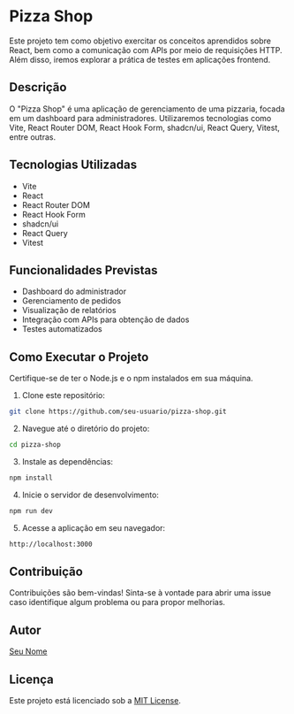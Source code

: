 # Pizza Shop

Este projeto tem como objetivo exercitar os conceitos aprendidos sobre React, bem como a comunicação com APIs por meio de requisições HTTP. Além disso, iremos explorar a prática de testes em aplicações frontend. 

## Descrição

O "Pizza Shop" é uma aplicação de gerenciamento de uma pizzaria, focada em um dashboard para administradores. Utilizaremos tecnologias como Vite, React Router DOM, React Hook Form, shadcn/ui, React Query, Vitest, entre outras.

## Tecnologias Utilizadas

- Vite
- React
- React Router DOM
- React Hook Form
- shadcn/ui
- React Query
- Vitest

## Funcionalidades Previstas

- Dashboard do administrador
- Gerenciamento de pedidos
- Visualização de relatórios
- Integração com APIs para obtenção de dados
- Testes automatizados

## Como Executar o Projeto

Certifique-se de ter o Node.js e o npm instalados em sua máquina.

1. Clone este repositório:

```bash
git clone https://github.com/seu-usuario/pizza-shop.git
```

2. Navegue até o diretório do projeto:

```bash
cd pizza-shop
```

3. Instale as dependências:

```bash
npm install
```

4. Inicie o servidor de desenvolvimento:

```bash
npm run dev
```

5. Acesse a aplicação em seu navegador:

```bash
http://localhost:3000
```

## Contribuição

Contribuições são bem-vindas! Sinta-se à vontade para abrir uma issue caso identifique algum problema ou para propor melhorias.

## Autor

[Seu Nome](https://github.com/seu-usuario)

## Licença

Este projeto está licenciado sob a [MIT License](LICENSE).